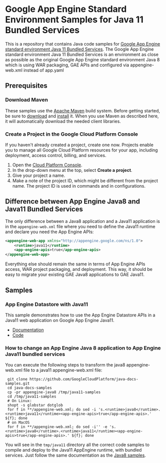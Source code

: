 # Google App Engine Standard Environment Samples for Java 11 Bundled Services

This is a repository that contains Java code samples for [Google App Engine
standard environment Java 11 Bundled Services][ae-docs].
The Google App Engine standard environment Java 11 Bundled Services is an environment 
as close as possible as the original Google App Engine standard environment Java 8
which is using WAR packaging, GAE APIs and configured via appengine-web.xml instead of app.yaml

[ae-docs]: https://cloud.google.com/appengine/docs/standard/java11/services/access

## Prerequisites

### Download Maven

These samples use the [Apache Maven][maven] build system. Before getting
started, be sure to [download][maven-download] and [install][maven-install] it.
When you use Maven as described here, it will automatically download the needed
client libraries.

[maven]: https://maven.apache.org
[maven-download]: https://maven.apache.org/download.cgi
[maven-install]: https://maven.apache.org/install.html
[java8-samples]: https://github.com/GoogleCloudPlatform/java-docs-samples/tree/main/appengine-java8#readme

### Create a Project in the Google Cloud Platform Console

If you haven't already created a project, create one now. Projects enable you to
manage all Google Cloud Platform resources for your app, including deployment,
access control, billing, and services.

1. Open the [Cloud Platform Console][cloud-console].
1. In the drop-down menu at the top, select **Create a project**.
1. Give your project a name.
1. Make a note of the project ID, which might be different from the project
   name. The project ID is used in commands and in configurations.

[cloud-console]: https://console.cloud.google.com/


## Difference between App Engine Java8 and Java11 Bundled Services

The only difference between a Java8 application and a Java11 application is in the `appengine-web.xml` file
where you need to define the Java11 runtime and declare you need the App Engine APIs:

```XML
<appengine-web-app xmlns="http://appengine.google.com/ns/1.0">
    <runtime>java11</runtime>
    <app-engine-apis>true</app-engine-apis>
</appengine-web-app>
```

Everything else should remain the same in terms of App Engine APIs access, WAR project packaging, and deployment.
This way, it should  be easy to migrate your existing GAE Java8 applications to GAE Java11.

## Samples

### App Engine Datastore with Java11

This sample demonstrates how to use the App Engine Datastore APIs in a Java11 web application on Google App Engine Java11.

- [Documentation][ae-docs]
- [Code](https://github.com/GoogleCloudPlatform/java-docs-samples/tree/main/appengine-standard-java11-bunded-services/datastore)

### How to change an App Engine Java 8 application to App Engine Java11 bundled services

You can execute the following steps to transform the java8 appengine-web.xml file to a java11 appengine-web.xml file:

     git clone https://github.com/GoogleCloudPlatform/java-docs-samples.git
	 cd java-docs-samples
	 cp -pr appengine-java8 /tmp/java11-samples
	 cd /tmp/java11-samples
	 # On Linux:
	 shopt -s globstar dotglob
     for f in **/appengine-web.xml; do sed -i 's.<runtime>java8</runtime>.<runtime>java11</runtime><app-engine-apis>true</app-engine-apis>.' ${f}; done 
	 # on MacOS
     for f in **/appengine-web.xml; do sed -i'' -e 's.<runtime>java8</runtime>.<runtime>java11</runtime><app-engine-apis>true</app-engine-apis>.' ${f}; done 
	 
You will see in the `tmp/java11` directory all the correct code samples to compile and deploy to the Java11 AppEngine runtime, with bundled services.
Just follow the same documentation as the [Java8 samples][java8-samples].
	 
	 

